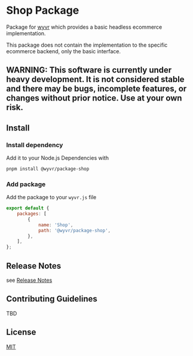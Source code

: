 # Shop Package

Package for [wyvr](https://wyvr.dev) which provides a basic headless ecommerce implementation.

This package does not contain the implementation to the specific ecommerce backend, only the basic interface.

## **WARNING: This software is currently under heavy development. It is not considered stable and there may be bugs, incomplete features, or changes without prior notice. Use at your own risk.**


## Install

### Install dependency
Add it to your Node.js Dependencies with 
```bash
pnpm install @wyvr/package-shop
```
### Add package
Add the package to your `wyvr.js` file

```javascript
export default {
    packages: [
        {
            name: 'Shop',
            path: '@wyvr/package-shop',
        },
    ],
};
```

## Release Notes

see [Release Notes](RELEASE_NOTES.md)


## Contributing Guidelines

TBD


## License

[MIT](LICENSE.md)

